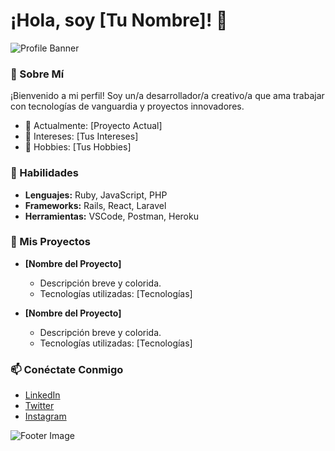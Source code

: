 # ¡Hola, soy [Tu Nombre]! 🌈

![Profile Banner](https://example.com/tu-imagen-de-banner.jpg)

### 🌟 Sobre Mí

¡Bienvenido a mi perfil! Soy un/a desarrollador/a creativo/a que ama trabajar con tecnologías de vanguardia y proyectos innovadores.

- 🌟 Actualmente: [Proyecto Actual]
- 🌈 Intereses: [Tus Intereses]
- 🎨 Hobbies: [Tus Hobbies]

### 🔧 Habilidades

- **Lenguajes:** Ruby, JavaScript, PHP
- **Frameworks:** Rails, React, Laravel
- **Herramientas:** VSCode, Postman, Heroku

### 🚀 Mis Proyectos

- **[Nombre del Proyecto]**
  - Descripción breve y colorida.
  - Tecnologías utilizadas: [Tecnologías]

- **[Nombre del Proyecto]**
  - Descripción breve y colorida.
  - Tecnologías utilizadas: [Tecnologías]

### 📫 Conéctate Conmigo

- [LinkedIn](https://linkedin.com/in/tu-usuario)
- [Twitter](https://twitter.com/tu-usuario)
- [Instagram](https://instagram.com/tu-usuario)

![Footer Image](https://example.com/tu-imagen-de-footer.jpg)
